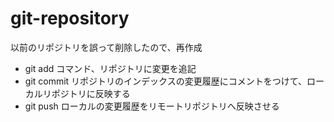 # git-repository
以前のリポジトリを誤って削除したので、再作成
- git add コマンド、リポジトリに変更を追記
- git commit リポジトリのインデックスの変更履歴にコメントをつけて、ローカルリポジトリに反映する
- git push ローカルの変更履歴をリモートリポジトリへ反映させる
